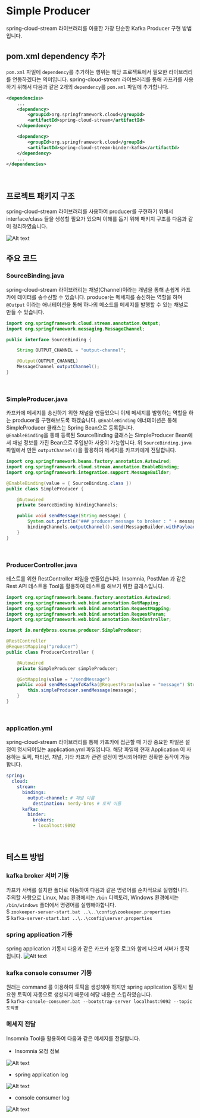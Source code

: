 
# Simple Producer
spring-cloud-stream 라이브러리를 이용한 가장 단순한 Kafka Producer 구현 방법입니다.
<br/>

## pom.xml dependency 추가
`pom.xml` 파일에 `dependency`를 추가하는 행위는 해당 프로젝트에서 필요한 라이브러리를 연동하겠다는 의미입니다. spring-cloud-stream 라이브러리를 통해 카프카를 사용하기 위해서 다음과 같은 2개의 `dependency`를 `pom.xml` 파일에 추가합니다.
```xml
<dependencies>
	...
	<dependency>
		<groupId>org.springframework.cloud</groupId>
		<artifactId>spring-cloud-stream</artifactId>
	</dependency>

	<dependency>
		<groupId>org.springframework.cloud</groupId>
		<artifactId>spring-cloud-stream-binder-kafka</artifactId>
	</dependency>
	...
</dependencies>
```
<br/>

## 프로젝트 패키지 구조
spring-cloud-stream 라이브러리를 사용하여 producer를 구현하기 위해서 interface/class 들을 생성할 필요가 있으며 이해를 돕기 위해 패키지 구조를 다음과 같이 정리하였습니다.<br/>

![Alt text](https://nerdybros.github.io/resources/kafka/spring-cloud-stream/producer/simple-producer/simple-producer-resource-01.JPG)
<br/>

## 주요 코드
### SourceBinding.java
spring-cloud-stream 라이브러리는 채널(Channel)이라는 개념을 통해 손쉽게 카프카에 데이터를 송수신할 수 있습니다. producer는 메세지를 송신하는 역할을 하며 `@Output` 이라는 애너테이션을 통해 하나의 메소드를 메세지를 발행할 수 있는 채널로 만들 수 있습니다.
```java
import org.springframework.cloud.stream.annotation.Output;
import org.springframework.messaging.MessageChannel;

public interface SourceBinding {

	String OUTPUT_CHANNEL = "output-channel";

	@Output(OUTPUT_CHANNEL)
	MessageChannel outputChannel();
}
```
<br/>

### SimpleProducer.java
카프카에 메세지를 송신하기 위한 채널을 만들었으니 이제 메세지를 발행하는 역할을 하는 producer를 구현해보도록 하겠습니다. `@EnableBinding` 애너테이션은 통해 SimpleProducer 클래스는 Spring Bean으로 등록됩니다.<br/>
`@EnableBinding`을 통해 등록된 SourceBinding 클래스는 SimpleProducer Bean에서 채널 정보를 가진 Bean으로 주입받아 사용이 가능합니다. 위 `SourceBinding.java` 파일에서 만든 `outputChannel()`을 활용하여 메세지를 카프카에게 전달합니다.

```java
import org.springframework.beans.factory.annotation.Autowired;
import org.springframework.cloud.stream.annotation.EnableBinding;
import org.springframework.integration.support.MessageBuilder;

@EnableBinding(value = { SourceBinding.class })
public class SimpleProducer {

	@Autowired
	private SourceBinding bindingChannels;

	public void sendMessage(String message) {
		System.out.println("### producer message to broker : " + message);
		bindingChannels.outputChannel().send(MessageBuilder.withPayload(message).build());
	}
}
```
<br/>

### ProducerController.java
테스트를 위한 RestController 파일을 만들었습니다. Insomnia, PostMan 과 같은 Rest API 테스트용 Tool을 활용하여 테스트를 해보기 위한 클래스입니다.

```java
import org.springframework.beans.factory.annotation.Autowired;
import org.springframework.web.bind.annotation.GetMapping;
import org.springframework.web.bind.annotation.RequestMapping;
import org.springframework.web.bind.annotation.RequestParam;
import org.springframework.web.bind.annotation.RestController;

import io.nerdybros.course.producer.SimpleProducer;

@RestController
@RequestMapping("producer")
public class ProducerController {

	@Autowired
	private SimpleProducer simpleProducer;

	@GetMapping(value = "/sendMessage")
	public void sendMessageToKafka(@RequestParam(value = "message") String message) {
		this.simpleProducer.sendMessage(message);
	}
}
```
<br/>

### application.yml
spring-cloud-stream 라이브러리를 통해 카프카에 접근할 때 가장 중요한 파일은 설정이 명시되어있는 application.yml 파일입니다. 해당 파일에 현재 Application 이 사용하는 토픽, 파티션, 채널, 기타 카프카 관련 설정이 명시되어야만 정확한 동작이 가능합니다.
```yml
spring:
  cloud:
    stream:
      bindings:
        output-channel: # 채널 이름
          destination: nerdy-bros # 토픽 이름
      kafka:
        binder:
          brokers:
          - localhost:9092
```
<br/>

## 테스트 방법
### kafka broker 서버 기동
카프카 서버를 설치한 폴더로 이동하여 다음과 같은 명령어를 순차적으로 실행합니다. 주의할 사항으로 Linux, Mac 환경에서는 `/bin` 디렉토리, Windows 환경에서는 `/bin/windows` 폴더에서 명령어를 실행해야합니다. <br/>
$ `zookeeper-server-start.bat ..\..\config\zookeeper.properties` <br/>
$ `kafka-server-start.bat ..\..\config\server.properties`
<br/>

### spring application 기동
spring application 기동시 다음과 같은 카프카 설정 로그와 함께 나오며 서버가 동작됩니다.
![Alt text](https://nerdybros.github.io/resources/kafka/spring-cloud-stream/producer/simple-producer/simple-producer-resource-02.JPG)
<br/>

### kafka console consumer 기동
원래는 command 를 이용하여 토픽을 생성해야 하지만 spring application 동작시 필요한 토픽이 자동으로 생성되기 때문에 해당 내용은 스킵하였습니다. <br/>
$ `kafka-console-consumer.bat --bootstrap-server localhost:9092 --topic 토픽명`
<br/>

### 메세지 전달
Insomnia Tool을 활용하여 다음과 같은 메세지를 전달합니다.

- Insomnia 요청 정보

![Alt text](https://nerdybros.github.io/resources/kafka/spring-cloud-stream/producer/simple-producer/simple-producer-resource-03.JPG)

- spring application log

![Alt text](https://nerdybros.github.io/resources/kafka/spring-cloud-stream/producer/simple-producer/simple-producer-resource-04.JPG)

- console consumer log

![Alt text](https://nerdybros.github.io/resources/kafka/spring-cloud-stream/producer/simple-producer/simple-producer-resource-05.JPG)